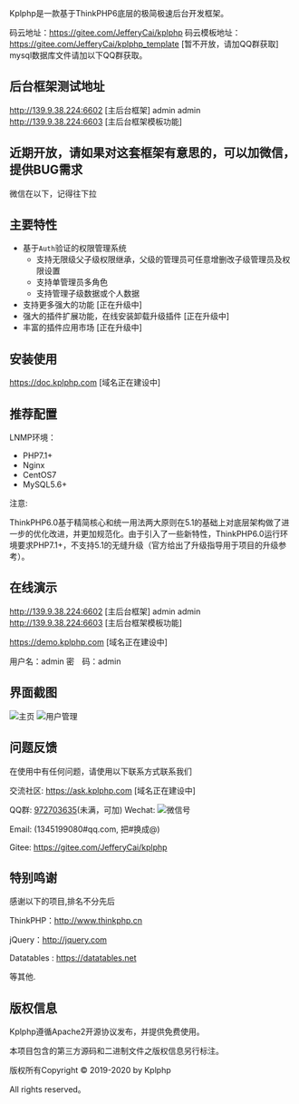 Kplphp是一款基于ThinkPHP6底层的极简极速后台开发框架。

码云地址：https://gitee.com/JefferyCai/kplphp
码云模板地址：https://gitee.com/JefferyCai/kplphp_template  [暂不开放，请加QQ群获取]
mysql数据库文件请加以下QQ群获取。


## **后台框架测试地址**
http://139.9.38.224:6602 [主后台框架]  admin  admin
http://139.9.38.224:6603 [主后台框架模板功能]


## **近期开放，请如果对这套框架有意思的，可以加微信，提供BUG需求**
微信在以下，记得往下拉

## **主要特性**

* 基于`Auth`验证的权限管理系统
    * 支持无限级父子级权限继承，父级的管理员可任意增删改子级管理员及权限设置
    * 支持单管理员多角色
    * 支持管理子级数据或个人数据
* 支持更多强大的功能 [正在升级中]
* 强大的插件扩展功能，在线安装卸载升级插件 [正在升级中]
* 丰富的插件应用市场 [正在升级中]

## **安装使用**

https://doc.kplphp.com   [域名正在建设中]

## **推荐配置**

LNMP环境：

- PHP7.1+
- Nginx
- CentOS7
- MySQL5.6+

注意:

ThinkPHP6.0基于精简核心和统一用法两大原则在5.1的基础上对底层架构做了进一步的优化改进，并更加规范化。由于引入了一些新特性，ThinkPHP6.0运行环境要求PHP7.1+，不支持5.1的无缝升级（官方给出了升级指导用于项目的升级参考）。


## **在线演示**
http://139.9.38.224:6602 [主后台框架]  admin  admin
http://139.9.38.224:6603 [主后台框架模板功能]

https://demo.kplphp.com  [域名正在建设中]

用户名：admin
密　码：admin

## **界面截图**
![主页](http://139.9.38.224:6602/11.png "主页")
![用户管理](http://139.9.38.224:6602/22.png "菜单管理")



## **问题反馈**

在使用中有任何问题，请使用以下联系方式联系我们

交流社区: https://ask.kplphp.com  [域名正在建设中]

QQ群: [972703635](https://jq.qq.com/?_wv=1027&k=57JpRdR)(未满，可加) 
Wechat: ![微信号](http://cdnimg.k-d.fun/wechat.jpg "微信号")

Email: (1345199080#qq.com, 把#换成@)

Gitee: https://gitee.com/JefferyCai/kplphp

## **特别鸣谢**

感谢以下的项目,排名不分先后

ThinkPHP：http://www.thinkphp.cn

jQuery：http://jquery.com

Datatables : https://datatables.net

等其他.

## **版权信息**

Kplphp遵循Apache2开源协议发布，并提供免费使用。

本项目包含的第三方源码和二进制文件之版权信息另行标注。

版权所有Copyright © 2019-2020 by Kplphp

All rights reserved。